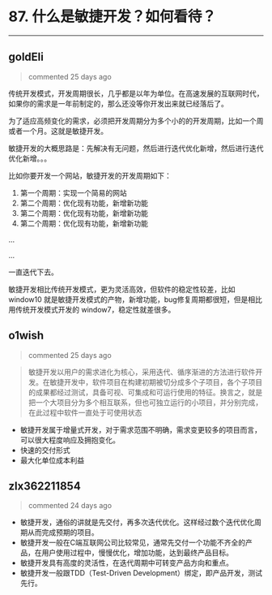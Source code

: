 
 # 87. 什么是敏捷开发？如何看待？ 
  
 ***
## goldEli 
 > commented 25 days ago 

传统开发模式，开发周期很长，几乎都是以年为单位。在高速发展的互联网时代，如果你的需求是一年前制定的，那么还没等你开发出来就已经落后了。

为了适应高频变化的需求，必须把开发周期分为多个小的的开发周期，比如一个周或者一个月。这就是敏捷开发。

敏捷开发的大概思路是：先解决有无问题，然后进行迭代优化新增，然后进行迭代优化新增。。。

比如你要开发一个网站，敏捷开发的开发周期如下：

1. 第一个周期：实现一个简易的网站
2. 第二个周期：优化现有功能，新增新功能
3. 第二个周期：优化现有功能，新增新功能
4. 第二个周期：优化现有功能，新增新功能

...

...

一直迭代下去。

敏捷开发相比传统开发模式，更为灵活高效，但软件的稳定性较差，比如 window10 就是敏捷开发模式的产物，新增功能，bug修复周期都很短，但是相比用传统开发模式开发的 window7，稳定性就差很多。
## o1wish 
 > commented 25 days ago 

> 敏捷开发以用户的需求进化为核心，采用迭代、循序渐进的方法进行软件开发。在敏捷开发中，软件项目在构建初期被切分成多个子项目，各个子项目的成果都经过测试，具备可视、可集成和可运行使用的特征。换言之，就是把一个大项目分为多个相互联系，但也可独立运行的小项目，并分别完成，在此过程中软件一直处于可使用状态

- 敏捷开发属于增量式开发，对于需求范围不明确，需求变更较多的项目而言，可以很大程度响应及拥抱变化。
- 快速的交付形式
- 最大化单位成本利益
## zlx362211854 
 > commented 24 days ago 

* 敏捷开发，通俗的讲就是先交付，再多次迭代优化。这样经过数个迭代优化周期从而完成预期的项目。
* 敏捷开发一般在C端互联网公司比较常见，通常先交付一个功能不齐全的产品，在用户使用过程中，慢慢优化，增加功能，达到最终产品目标。
* 敏捷开发具有高度的灵活性，在迭代周期中可转变产品方向和重点。
* 敏捷开发一般跟TDD（Test-Driven Development）绑定，即产品开发，测试先行。